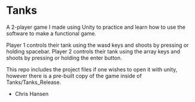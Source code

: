 # Tanks

A 2-player game I made using Unity to practice and learn how to use the software to make a functional game.

Player 1 controls their tank using the wasd keys and shoots by pressing or holding spacebar. 
Player 2 controls their tank using the array keys and shoots by pressing or holding the enter button.

This repo includes the project files if one wishes to open it with unity, however there is a pre-built copy of the game inside of Tanks/Tanks_Release.

- Chris Hansen